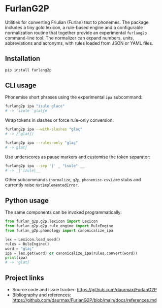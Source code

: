 # FurlanG2P

Utilities for converting Friulian (Furlan) text to phonemes. The package
includes a tiny gold lexicon, a rule-based engine and a configurable
normalization routine that together provide an experimental `furlang2p`
command-line tool. The normalizer can expand numbers, units, abbreviations and
acronyms, with rules loaded from JSON or YAML files.

## Installation

```bash
pip install furlang2p
```

## CLI usage

Phonemise short phrases using the experimental `ipa` subcommand:

```bash
furlang2p ipa "ìsule glace"
# -> ˈizule ˈglatʃe
```

Wrap tokens in slashes or force rule-only conversion:

```bash
furlang2p ipa --with-slashes "glaç"
# -> /ˈglatʃ/

furlang2p ipa --rules-only "glaç"
# -> glatʃ
```

Use underscores as pause markers and customise the token separator:

```bash
furlang2p ipa --sep '|' _ "ìsule" __
# -> _|ˈizule|__
```

Other subcommands (`normalize`, `g2p`, `phonemize-csv`) are stubs and currently
raise `NotImplementedError`.

## Python usage

The same components can be invoked programmatically:

```python
from furlan_g2p.g2p.lexicon import Lexicon
from furlan_g2p.g2p.rule_engine import RuleEngine
from furlan_g2p.phonology import canonicalize_ipa

lex = Lexicon.load_seed()
rules = RuleEngine()
word = "glaç"
ipa = lex.get(word) or canonicalize_ipa(rules.convert(word))
print(ipa)
# -> ˈglatʃ
```

## Project links

- Source code and issue tracker: https://github.com/daurmax/FurlanG2P
- Bibliography and references: https://github.com/daurmax/FurlanG2P/blob/main/docs/references.md
